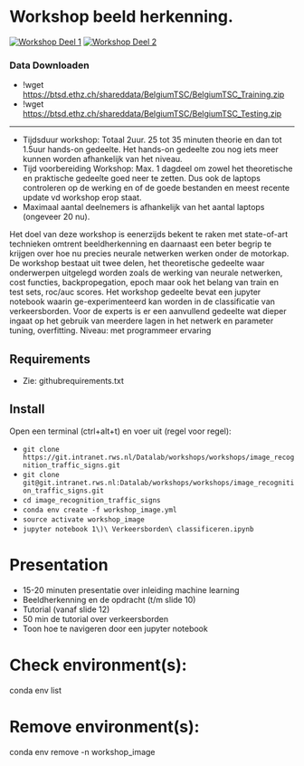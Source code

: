 # Workshop beeld herkenning.

[![Workshop Deel 1](https://colab.research.google.com/assets/colab-badge.svg)](https://colab.research.google.com/github/rwsdatalab/verkeersborden/blob/master/notebooks/deel_1_Verkeersborden_classificeren.ipynb)
[![Workshop Deel 2](https://colab.research.google.com/assets/colab-badge.svg)](https://colab.research.google.com/github/rwsdatalab/verkeersborden/blob/master/notebooks/deel_2_DCNN_classificeren_vervolg.ipynb)

### Data Downloaden

* !wget https://btsd.ethz.ch/shareddata/BelgiumTSC/BelgiumTSC_Training.zip
* !wget https://btsd.ethz.ch/shareddata/BelgiumTSC/BelgiumTSC_Testing.zip

----

* Tijdsduur workshop: Totaal 2uur. 25 tot 35 minuten theorie en dan tot 1.5uur hands-on gedeelte. Het hands-on gedeelte zou nog iets meer kunnen worden afhankelijk van het niveau.
* Tijd voorbereiding Workshop: Max. 1 dagdeel om zowel het theoretische en praktische gedeelte goed neer te zetten. Dus ook de laptops controleren op de werking en of de goede bestanden en meest recente update vd workshop erop staat.
* Maximaal aantal deelnemers is afhankelijk van het aantal laptops (ongeveer 20 nu).

Het doel van deze workshop is eenerzijds bekent te raken met state-of-art technieken omtrent beeldherkenning en daarnaast een beter begrip te krijgen over hoe nu precies neurale netwerken werken onder de motorkap. De workshop bestaat uit twee delen, het theoretische gedeelte waar onderwerpen uitgelegd worden zoals de werking van neurale netwerken, cost functies, backpropegation, epoch maar ook het belang van train en test sets, roc/auc scores. Het workshop gedeelte bevat een jupyter notebook waarin ge-experimenteerd kan worden in de classificatie van verkeersborden. Voor de experts is er een aanvullend gedeelte wat dieper ingaat op het gebruik van meerdere lagen in het netwerk en parameter tuning, overfitting.
Niveau: met programmeer ervaring

## Requirements 
* Zie: githubrequirements.txt

## Install
Open een terminal (ctrl+alt+t) en voer uit (regel voor regel):
 * `git clone https://git.intranet.rws.nl/Datalab/workshops/workshops/image_recognition_traffic_signs.git`
 * `git clone git@git.intranet.rws.nl:Datalab/workshops/workshops/image_recognition_traffic_signs.git`
 * `cd image_recognition_traffic_signs`
 * `conda env create -f workshop_image.yml`
 * `source activate workshop_image`
 * `jupyter notebook 1\)\ Verkeersborden\ classificeren.ipynb`

# Presentation
* 15-20 minuten presentatie over inleiding machine learning
* Beeldherkenning en de opdracht (t/m slide 10)
* Tutorial (vanaf slide 12)
* 50 min de tutorial over verkeersborden 
* Toon hoe te navigeren door een jupyter notebook


# Check environment(s):
conda env list

# Remove environment(s):
conda env remove -n workshop_image


